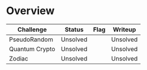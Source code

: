 # Overview

| Challenge  | Status | Flag | Writeup
| ------------- | ------------- |---------| -----|
| PseudoRandom | Unsolved  |    | Unsolved     |
| Quantum Crypto  | Unsolved  |    | Unsolved   |
| Zodiac | Unsolved |      |  Unsolved   |
